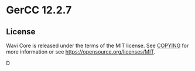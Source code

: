 GerCC 12.2.7
=============



License
-------

Wavi Core is released under the terms of the MIT license. See [COPYING](COPYING) for more
information or see https://opensource.org/licenses/MIT.

D
